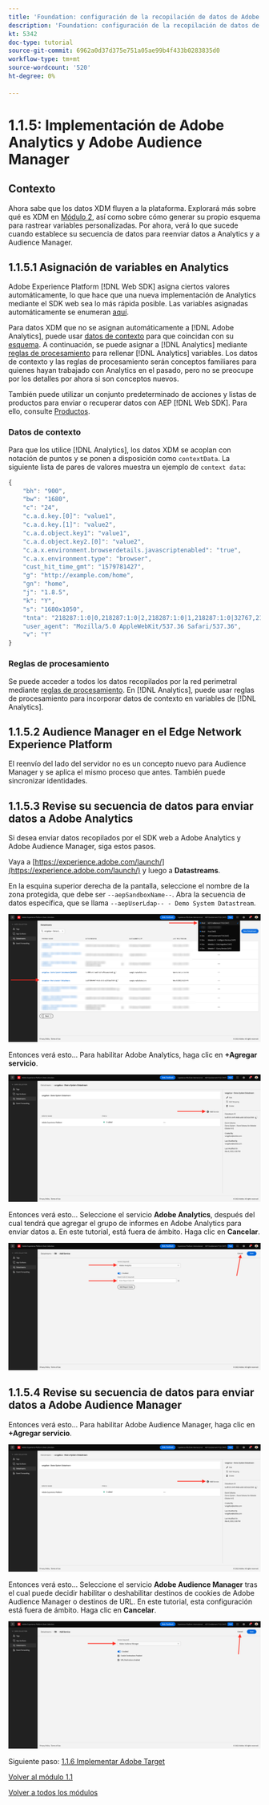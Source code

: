 ```yaml
---
title: 'Foundation: configuración de la recopilación de datos de Adobe Experience Platform y la extensión del SDK web: implementación de Adobe Analytics y Adobe Audience Manager'
description: 'Foundation: configuración de la recopilación de datos de Adobe Experience Platform y la extensión del SDK web: implementación de Adobe Analytics y Adobe Audience Manager'
kt: 5342
doc-type: tutorial
source-git-commit: 6962a0d37d375e751a05ae99b4f433b0283835d0
workflow-type: tm+mt
source-wordcount: '520'
ht-degree: 0%

---
```


# 1.1.5: Implementación de Adobe Analytics y Adobe Audience Manager

## Contexto

Ahora sabe que los datos XDM fluyen a la plataforma. Explorará más sobre qué es XDM en [Módulo 2](./../module1.2/data-ingestion.md), así como sobre cómo generar su propio esquema para rastrear variables personalizadas. Por ahora, verá lo que sucede cuando establece su secuencia de datos para reenviar datos a Analytics y a Audience Manager.

## 1.1.5.1 Asignación de variables en Analytics

Adobe Experience Platform [!DNL Web SDK] asigna ciertos valores automáticamente, lo que hace que una nueva implementación de Analytics mediante el SDK web sea lo más rápida posible. Las variables asignadas automáticamente se enumeran [aquí](https://experienceleague.adobe.com/docs/experience-platform/edge/data-collection/adobe-analytics/automatically-mapped-vars.html#data-collection).

Para datos XDM que no se asignan automáticamente a [!DNL Adobe Analytics], puede usar [datos de contexto](https://experienceleague.adobe.com/docs/analytics/implementation/vars/page-vars/contextdata.html?lang=es) para que coincidan con su [esquema](https://experienceleague.adobe.com/docs/experience-platform/xdm/schema/composition.html?lang=es). A continuación, se puede asignar a [!DNL Analytics] mediante [reglas de procesamiento](https://experienceleague.adobe.com/docs/analytics/admin/admin-tools/processing-rules/processing-rules-configuration/t-processing-rules.html) para rellenar [!DNL Analytics] variables. Los datos de contexto y las reglas de procesamiento serán conceptos familiares para quienes hayan trabajado con Analytics en el pasado, pero no se preocupe por los detalles por ahora si son conceptos nuevos.

También puede utilizar un conjunto predeterminado de acciones y listas de productos para enviar o recuperar datos con AEP [!DNL Web SDK]. Para ello, consulte [Productos](https://experienceleague.adobe.com/docs/experience-platform/edge/data-collection/collect-commerce-data.html?lang=en#data-collection).

### Datos de contexto

Para que los utilice [!DNL Analytics], los datos XDM se acoplan con notación de puntos y se ponen a disposición como `contextData`. La siguiente lista de pares de valores muestra un ejemplo de `context data`:

```javascript
{
    "bh": "900",
    "bw": "1680",
    "c": "24",
    "c.a.d.key.[0]": "value1",
    "c.a.d.key.[1]": "value2",
    "c.a.d.object.key1": "value1",
    "c.a.d.object.key2.[0]": "value2",
    "c.a.x.environment.browserdetails.javascriptenabled": "true",
    "c.a.x.environment.type": "browser",
    "cust_hit_time_gmt": "1579781427",
    "g": "http://example.com/home",
    "gn": "home",
    "j": "1.8.5",
    "k": "Y",
    "s": "1680x1050",
    "tnta": "218287:1:0|0,218287:1:0|2,218287:1:0|1,218287:1:0|32767,218287:1:01,218287:1:0|0,218287:1:0|1,218287:1:0|0,218287:1:0|1",
    "user_agent": "Mozilla/5.0 AppleWebKit/537.36 Safari/537.36",
    "v": "Y"
}
```

### Reglas de procesamiento

Se puede acceder a todos los datos recopilados por la red perimetral mediante [reglas de procesamiento](https://experienceleague.adobe.com/docs/analytics/admin/admin-tools/processing-rules/processing-rules-configuration/t-processing-rules.html). En [!DNL Analytics], puede usar reglas de procesamiento para incorporar datos de contexto en variables de [!DNL Analytics].

## 1.1.5.2 Audience Manager en el Edge Network Experience Platform

El reenvío del lado del servidor no es un concepto nuevo para Audience Manager y se aplica el mismo proceso que antes. También puede sincronizar identidades.

## 1.1.5.3 Revise su secuencia de datos para enviar datos a Adobe Analytics

Si desea enviar datos recopilados por el SDK web a Adobe Analytics y Adobe Audience Manager, siga estos pasos.

Vaya a [https://experience.adobe.com/launch/](https://experience.adobe.com/launch/) y luego a **Datastreams**.

En la esquina superior derecha de la pantalla, seleccione el nombre de la zona protegida, que debe ser `--aepSandboxName--`. Abra la secuencia de datos específica, que se llama `--aepUserLdap-- - Demo System Datastream`.

![Haga clic en el icono Configuración de Edge en el panel de navegación izquierdo](./images/edgeconfig1b.png)

Entonces verá esto... Para habilitar Adobe Analytics, haga clic en **+Agregar servicio**.

![Depurador de AEP](./images/aa2.png)

Entonces verá esto... Seleccione el servicio **Adobe Analytics**, después del cual tendrá que agregar el grupo de informes en Adobe Analytics para enviar datos a. En este tutorial, está fuera de ámbito. Haga clic en **Cancelar**.

![Depurador de AEP](./images/aa3.png)

## 1.1.5.4 Revise su secuencia de datos para enviar datos a Adobe Audience Manager

Entonces verá esto... Para habilitar Adobe Audience Manager, haga clic en **+Agregar servicio**.

![Depurador de AEP](./images/aa2.png)

Entonces verá esto... Seleccione el servicio **Adobe Audience Manager** tras el cual puede decidir habilitar o deshabilitar destinos de cookies de Adobe Audience Manager o destinos de URL. En este tutorial, esta configuración está fuera de ámbito. Haga clic en **Cancelar**.

![Depurador de AEP](./images/aam1.png)

Siguiente paso: [1.1.6 Implementar Adobe Target](./ex6.md)

[Volver al módulo 1.1](./data-ingestion-launch-web-sdk.md)

[Volver a todos los módulos](./../../../overview.md)
